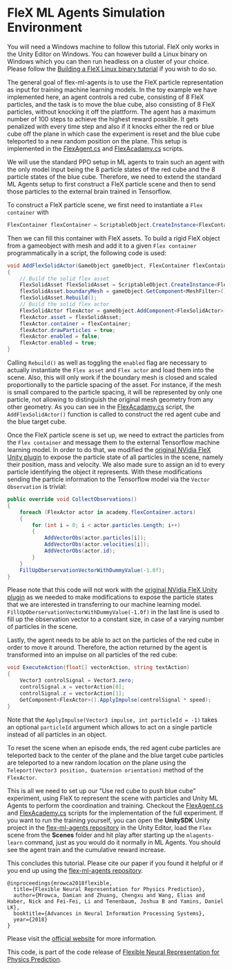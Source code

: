 # FleX ML Agents Simulation Environment

You will need a Windows machine to follow this tutorial. FleX only works in the Unity Editor on Windows. You can however build a Linux binary on Windows which you can then run headless on a cluster of your choice. Please follow the [Building a FleX Linux binary tutorial](https://github.com/neuroailab/flex-ml-agents/linux-flexlib/ "FleX Linux binary tutorial") if you wish to do so.

The general goal of flex-ml-agents is to use the FleX particle representation as input for training machine learning models. In the toy example we have implemented here, an agent controls a red cube, consisting of 8 FleX particles, and the task is to move the blue cube, also consisting of 8 FleX particles, without knocking it off the plattform. The agent has a maximum number of 100 steps to achieve the highest reward possible. It gets penalized with every time step and also if it knocks either the red or blue cube off the plane in which case the experiment is reset and the blue cube teleported to a new random position on the plane. This setup is implemented in the [FlexAgent.cs](https://github.com/neuroailab/flex-ml-agents/blob/master/UnitySDK/Assets/Scripts/FlexAgent.cs "FlexAgent.cs") and [FlexAcadamy.cs](https://github.com/neuroailab/flex-ml-agents/blob/master/UnitySDK/Assets/Scripts/FlexAcademy.cs "FlexAcademy.cs") scripts.

We will use the standard PPO setup in ML agents to train such an agent with the only model input being the 8 particle states of the red cube and the 8 particle states of the blue cube. Therefore, we need to extend the standard ML Agents setup to first construct a FleX particle scene and then to send those particles to the external brain trained in Tensorflow.

To construct a FleX particle scene, we first need to instantiate a `Flex container` with
```cs
FlexContainer flexContainer = ScriptableObject.CreateInstance<FlexContainer>();
```
Then we can fill this container with FleX assets.
To build a rigid FleX object from a gameobject with mesh and add it to a given `Flex container` programmatically in a script, the following code is used:

```cs
void AddFlexSolidActor(GameObject gameObject, FlexContainer flexContainer)
{
    // Build the solid flex asset
    FlexSolidAsset flexSolidAsset = ScriptableObject.CreateInstance<FlexSolidAsset>();
    flexSolidAsset.boundaryMesh = gameObject.GetComponent<MeshFilter>().mesh;
    flexSolidAsset.Rebuild();
    // Build the solid flex actor
    FlexSolidActor flexActor = gameObject.AddComponent<FlexSolidActor>();
    flexActor.asset = flexSolidAsset;
    flexActor.container = flexContainer;
    flexActor.drawParticles = true;
    flexActor.enabled = false;
    flexActor.enabled = true;
}
```

Calling `Rebuild()` as well as toggling the `enabled` flag are necessary to actually instantiate the `Flex asset` and `Flex actor` and load them into the scene. Also, this will only work if the boundary mesh is closed and scaled proportionally to the particle spacing of the asset. For instance, if the mesh is small compared to the particle spacing, it will be represented by only one particle, not allowing to distinguish the original mesh geometry from any other geometry.
As you can see in the [FlexAcadamy.cs](https://github.com/neuroailab/flex-ml-agents/blob/master/UnitySDK/Assets/Scripts/FlexAcademy.cs "FlexAcademy.cs") script, the `AddFlexSolidActor()` function is called to construct the red agent cube and the blue target cube.

Once the FleX particle scene is set up, we need to extract the particles from the `Flex container` and message them to the external Tensorflow machine learning model. In order to do that, we modified the [original NVidia FleX Unity plugin](https://assetstore.unity.com/packages/tools/physics/nvidia-flex-for-unity-1-0-beta-120425 "Unity FleX plugin") to expose the particle state of all particles in the scene, namely their position, mass and velocity. We also made sure to assign an id to every particle identifying the object it represents. With these modifications sending the particle information to the Tensorflow model via the `Vector Observation` is trivial:

```cs
public override void CollectObservations()
{
    foreach (FlexActor actor in academy.flexContainer.actors)
    {
        for (int i = 0; i < actor.particles.Length; i++)
        {
            AddVectorObs(actor.particles[i]);
            AddVectorObs(actor.velocities[i]);
            AddVectorObs(actor.id);
        }
    }
    FillUpOberservationVectorWithDummyValue(-1.0f);
}
```

Please note that this code will not work with the [original NVidia FleX Unity plugin](https://assetstore.unity.com/packages/tools/physics/nvidia-flex-for-unity-1-0-beta-120425 "Unity FleX plugin") as we needed to make modifications to expose the particle states that we are interested in transferring to our machine learning model. `FillUpOberservationVectorWithDummyValue(-1.0f)` in the last line is used to fill up the observation vector to a constant size, in case of a varying number of particles in the scene.

Lastly, the agent needs to be able to act on the particles of the red cube in order to move it around. Therefore, the action returned by the agent is transformed into an impulse on all particles of the red cube:

```cs
void ExecuteAction(float[] vectorAction, string textAction)
{
    Vector3 controlSignal = Vector3.zero;
    controlSignal.x = vectorAction[0];
    controlSignal.z = vectorAction[1];
    GetComponent<FlexActor>().ApplyImpulse(controlSignal * speed);
}
```
Note that the `ApplyImpulse(Vector3 impulse, int particleId = -1)` takes an optional `particleId` argument which allows to act on a single particle instead of all particles in an object.

To reset the scene when an episode ends, the red agent cube particles are teleported back to the center of the plane and the blue target cube particles are teleported to a new random location on the plane using the `Teleport(Vector3 position, Quaternion orientation)` method of the `FlexActor`.

This is all we need to set up our “Use red cube to push blue cube” experiment, using FleX to represent the scene with particles and Unity ML Agents to perform the coordination and training. Checkout the [FlexAgent.cs](https://github.com/neuroailab/flex-ml-agents/blob/master/UnitySDK/Assets/Scripts/FlexAgent.cs "FlexAgent.cs") and [FlexAcademy.cs](https://github.com/neuroailab/flex-ml-agents/blob/master/UnitySDK/Assets/Scripts/FlexAcademy.cs "FlexAcademy.cs") scripts for the implementation of the full experiment. If you want to run the training yourself, you can open the **UnitySDK** Unity project in the [flex-ml-agents repository](https://github.com/neuroailab/flex-ml-agents "flex-ml-agents repository") in the Unity Editor, load the `Flex` scene from the **Scenes** folder and hit play after starting up the `mlagents-learn` command, just as you would do it normally in ML Agents. You should see the agent train and the cumulative reward increase.

This concludes this tutorial. Please cite our paper if you found it helpful or if you end up using the [flex-ml-agents repository](https://github.com/neuroailab/flex-ml-agents "flex-ml-agents repository").

```
@inproceedings{mrowca2018flexible,
  title={Flexible Neural Representation for Physics Prediction},
  author={Mrowca, Damian and Zhuang, Chengxu and Wang, Elias and Haber, Nick and Fei-Fei, Li and Tenenbaum, Joshua B and Yamins, Daniel LK},
  booktitle={Advances in Neural Information Processing Systems},
  year={2018}
}
```

Please visit the [official website](https://neuroailab.github.io/flex-ml-agents/ "FleX ML Agents Website") for more information.

This code, is part of the code release of [Flexible Neural Representation for Physics Prediction](https://neuroailab.github.io/physics/ "Flexible Neural Representation for Physics Prediction").

